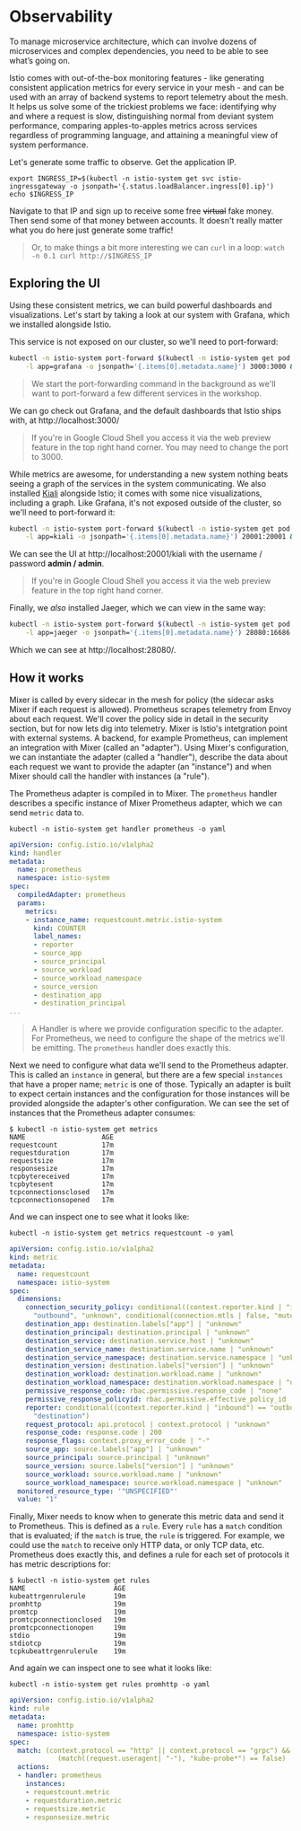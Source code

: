 Observability
=====

To manage microservice architecture, which can involve dozens of microservices and complex dependencies, you need to be able to see what’s going on.

Istio comes with out-of-the-box monitoring features - like generating consistent application metrics for every service in your mesh - and can be used with an array of backend systems to report telemetry about the mesh. It helps us solve some of the trickiest problems we face: identifying why and where a request is slow, distinguishing normal from deviant system performance, comparing apples-to-apples metrics across services regardless of programming language, and attaining a meaningful view of system performance.

Let's generate some traffic to observe. Get the application IP.

```shell
export INGRESS_IP=$(kubectl -n istio-system get svc istio-ingressgateway -o jsonpath='{.status.loadBalancer.ingress[0].ip}')
echo $INGRESS_IP
```

Navigate to that IP and sign up to receive some free ~~virtual~~ fake money. Then send some of that money between accounts. It doesn't really matter what you do here just generate some traffic!

> Or, to make things a bit more interesting we can `curl` in a loop: `watch -n 0.1 curl http://$INGRESS_IP`

Exploring the UI
----

Using these consistent metrics, we can build powerful dashboards and visualizations. Let's start by taking a look at our system with Grafana, which we installed alongside Istio.

This service is not exposed on our cluster, so we'll need to port-forward:
```sh
kubectl -n istio-system port-forward $(kubectl -n istio-system get pod \
    -l app=grafana -o jsonpath='{.items[0].metadata.name}') 3000:3000 &
```
> We start the port-forwarding command in the background as we'll want to port-forward a few different services in the workshop.

We can go check out Grafana, and the default dashboards that Istio ships with, at http://localhost:3000/

> If you're in Google Cloud Shell you access it via the web preview feature in the top right hand corner. You may need to change the port to 3000.

While metrics are awesome, for understanding a new system nothing beats seeing a graph of the services in the system communicating. We also installed [Kiali](https://www.kiali.io/) alongside Istio; it comes with some nice visualizations, including a graph. Like Grafana, it's not exposed outside of the cluster, so we'll need to port-forward it:
```sh
kubectl -n istio-system port-forward $(kubectl -n istio-system get pod \
    -l app=kiali -o jsonpath='{.items[0].metadata.name}') 20001:20001 &
```

We can see the UI at http://localhost:20001/kiali with the username / password **admin / admin**.

> If you're in Google Cloud Shell you access it via the web preview feature in the top right hand corner.

Finally, we _also_ installed Jaeger, which we can view in the same way:
```sh
kubectl -n istio-system port-forward $(kubectl -n istio-system get pod \
    -l app=jaeger -o jsonpath='{.items[0].metadata.name}') 28080:16686 &
```

Which we can see at http://localhost:28080/.

How it works
---

Mixer is called by every sidecar in the mesh for policy (the sidecar asks Mixer if each request is allowed). Prometheus scrapes telemetry from Envoy about each request. We'll cover the policy side in detail in the security section, but for now lets dig into telemetry. Mixer is Istio's intetgration point with external systems. A backend, for example Prometheus, can implement an integration with Mixer (called an "adapter"). Using Mixer's configuration, we can instantiate the adapter (called a "handler"), describe the data about each request we want to provide the adapter (an "instance") and when Mixer should call the handler with instances (a "rule").

The Prometheus adapter is compiled in to Mixer. The `prometheus` handler describes a specific instance of Mixer Prometheus adapter, which we can send `metric` data to.

```shell
kubectl -n istio-system get handler prometheus -o yaml
```

```yaml
apiVersion: config.istio.io/v1alpha2
kind: handler
metadata:
  name: prometheus
  namespace: istio-system
spec:
  compiledAdapter: prometheus
  params:
    metrics:
    - instance_name: requestcount.metric.istio-system
      kind: COUNTER
      label_names:
      - reporter
      - source_app
      - source_principal
      - source_workload
      - source_workload_namespace
      - source_version
      - destination_app
      - destination_principal
...
```

> A Handler is where we provide configuration specific to the adapter. For Prometheus, we need to configure the shape of the metrics we'll be emitting. The `prometheus` handler does exactly this.

Next we need to configure what data we'll send to the Prometheus adapter. This is called an `instance` in general, but there are a few special `instances` that have a proper name; `metric` is one of those. Typically an adapter is built to expect certain instances and the configuration for those instances will be provided alongside the adapter's other configuration. We can see the set of instances that the Prometheus adapter consumes:

```shell
$ kubectl -n istio-system get metrics
NAME                   AGE
requestcount           17m
requestduration        17m
requestsize            17m
responsesize           17m
tcpbytereceived        17m
tcpbytesent            17m
tcpconnectionsclosed   17m
tcpconnectionsopened   17m
```

And we can inspect one to see what it looks like:
```shell
kubectl -n istio-system get metrics requestcount -o yaml
```
```yaml
apiVersion: config.istio.io/v1alpha2
kind: metric
metadata:
  name: requestcount
  namespace: istio-system
spec:
  dimensions:
    connection_security_policy: conditional((context.reporter.kind | "inbound") ==
      "outbound", "unknown", conditional(connection.mtls | false, "mutual_tls", "none"))
    destination_app: destination.labels["app"] | "unknown"
    destination_principal: destination.principal | "unknown"
    destination_service: destination.service.host | "unknown"
    destination_service_name: destination.service.name | "unknown"
    destination_service_namespace: destination.service.namespace | "unknown"
    destination_version: destination.labels["version"] | "unknown"
    destination_workload: destination.workload.name | "unknown"
    destination_workload_namespace: destination.workload.namespace | "unknown"
    permissive_response_code: rbac.permissive.response_code | "none"
    permissive_response_policyid: rbac.permissive.effective_policy_id | "none"
    reporter: conditional((context.reporter.kind | "inbound") == "outbound", "source",
      "destination")
    request_protocol: api.protocol | context.protocol | "unknown"
    response_code: response.code | 200
    response_flags: context.proxy_error_code | "-"
    source_app: source.labels["app"] | "unknown"
    source_principal: source.principal | "unknown"
    source_version: source.labels["version"] | "unknown"
    source_workload: source.workload.name | "unknown"
    source_workload_namespace: source.workload.namespace | "unknown"
  monitored_resource_type: '"UNSPECIFIED"'
  value: "1"
```

Finally, Mixer needs to know when to generate this metric data and send it to Prometheus. This is defined as a `rule`. Every `rule` has a `match` condition that is evaluated; if the `match` is true, the `rule` is triggered. For example, we could use the `match` to receive only HTTP data, or only TCP data, etc. Prometheus does exactly this, and defines a rule for each set of protocols it has metric descriptions for:

```shell
$ kubectl -n istio-system get rules
NAME                      AGE
kubeattrgenrulerule       19m
promhttp                  19m
promtcp                   19m
promtcpconnectionclosed   19m
promtcpconnectionopen     19m
stdio                     19m
stdiotcp                  19m
tcpkubeattrgenrulerule    19m
```

And again we can inspect one to see what it looks like:
```shell
kubectl -n istio-system get rules promhttp -o yaml
```
```yaml
apiVersion: config.istio.io/v1alpha2
kind: rule
metadata:
  name: promhttp
  namespace: istio-system
spec:
  match: (context.protocol == "http" || context.protocol == "grpc") &&
            (match((request.useragent| "-"), "kube-probe*") == false)
  actions:
  - handler: prometheus
    instances:
    - requestcount.metric
    - requestduration.metric
    - requestsize.metric
    - responsesize.metric
```
